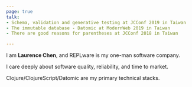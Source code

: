```yaml
---
page: true
talk:
- Schema, validation and generative testing at JCConf 2019 in Taiwan
- The immutable database - Datomic at ModernWeb 2019 in Taiwan
- There are good reasons for parentheses at JCConf 2018 in Taiwan

---
```


I am **Laurence Chen**, and REPLware is my one-man software company.

I care deeply about software quality, reliability, and time to market.

Clojure/ClojureScript/Datomic are my primary technical stacks.
